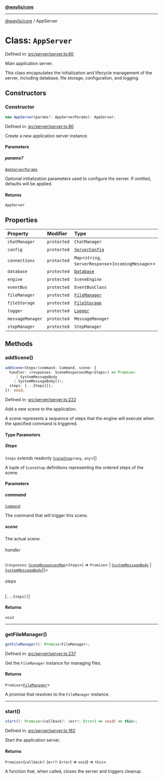 [**@waylis/core**](../index.md)

***

[@waylis/core](../index.md) / AppServer

# Class: `AppServer`

Defined in: [src/server/server.ts:60](https://github.com/waylis/core/blob/ec4e52cc907d26692651cc5868e974b2792624f2/src/server/server.ts#L60)

Main application server.

This class encapsulates the initialization and lifecycle management
of the server, including database, file storage, configuration, and logging.

## Constructors

### Constructor

```ts
new AppServer(params?: AppServerParams): AppServer;
```

Defined in: [src/server/server.ts:80](https://github.com/waylis/core/blob/ec4e52cc907d26692651cc5868e974b2792624f2/src/server/server.ts#L80)

Create a new application server instance.

#### Parameters

##### params?

[`AppServerParams`](../interfaces/AppServerParams.md)

Optional initialization parameters used to configure
  the server. If omitted, defaults will be applied.

#### Returns

`AppServer`

## Properties

| Property | Modifier | Type | Defined in |
| :------ | :------ | :------ | :------ |
| <a id="chatmanager"></a> `chatManager` | `protected` | `ChatManager` | [src/server/server.ts:65](https://github.com/waylis/core/blob/ec4e52cc907d26692651cc5868e974b2792624f2/src/server/server.ts#L65) |
| <a id="config"></a> `config` | `protected` | [`ServerConfig`](../interfaces/ServerConfig.md) | [src/server/server.ts:61](https://github.com/waylis/core/blob/ec4e52cc907d26692651cc5868e974b2792624f2/src/server/server.ts#L61) |
| <a id="connections"></a> `connections` | `protected` | `Map`\<`string`, `ServerResponse`\<`IncomingMessage`\>\> | [src/server/server.ts:72](https://github.com/waylis/core/blob/ec4e52cc907d26692651cc5868e974b2792624f2/src/server/server.ts#L72) |
| <a id="database"></a> `database` | `protected` | [`Database`](../interfaces/Database.md) | [src/server/server.ts:62](https://github.com/waylis/core/blob/ec4e52cc907d26692651cc5868e974b2792624f2/src/server/server.ts#L62) |
| <a id="engine"></a> `engine` | `protected` | `SceneEngine` | [src/server/server.ts:70](https://github.com/waylis/core/blob/ec4e52cc907d26692651cc5868e974b2792624f2/src/server/server.ts#L70) |
| <a id="eventbus"></a> `eventBus` | `protected` | `EventBusClass` | [src/server/server.ts:71](https://github.com/waylis/core/blob/ec4e52cc907d26692651cc5868e974b2792624f2/src/server/server.ts#L71) |
| <a id="filemanager"></a> `fileManager` | `protected` | [`FileManager`](../interfaces/FileManager.md) | [src/server/server.ts:64](https://github.com/waylis/core/blob/ec4e52cc907d26692651cc5868e974b2792624f2/src/server/server.ts#L64) |
| <a id="filestorage"></a> `fileStorage` | `protected` | [`FileStorage`](../interfaces/FileStorage.md) | [src/server/server.ts:63](https://github.com/waylis/core/blob/ec4e52cc907d26692651cc5868e974b2792624f2/src/server/server.ts#L63) |
| <a id="logger"></a> `logger` | `protected` | [`Logger`](../interfaces/Logger.md) | [src/server/server.ts:68](https://github.com/waylis/core/blob/ec4e52cc907d26692651cc5868e974b2792624f2/src/server/server.ts#L68) |
| <a id="messagemanager"></a> `messageManager` | `protected` | `MessageManager` | [src/server/server.ts:66](https://github.com/waylis/core/blob/ec4e52cc907d26692651cc5868e974b2792624f2/src/server/server.ts#L66) |
| <a id="stepmanager"></a> `stepManager` | `protected` | `StepManager` | [src/server/server.ts:67](https://github.com/waylis/core/blob/ec4e52cc907d26692651cc5868e974b2792624f2/src/server/server.ts#L67) |

## Methods

### addScene()

```ts
addScene<Steps>(command: Command, scene: {
  handler: (responses: SceneResponsesMap<Steps>) => Promise<
     | SystemMessageBody
    | SystemMessageBody[]>;
  steps: [...Steps[]];
}): void;
```

Defined in: [src/server/server.ts:222](https://github.com/waylis/core/blob/ec4e52cc907d26692651cc5868e974b2792624f2/src/server/server.ts#L222)

Add a new scene to the application.

A scene represents a sequence of steps that the engine will execute
when the specified command is triggered.

#### Type Parameters

##### Steps

`Steps` *extends* readonly [`SceneStep`](../interfaces/SceneStep.md)\<`any`, `any`\>[]

A tuple of `SceneStep` definitions representing
  the ordered steps of the scene.

#### Parameters

##### command

[`Command`](../interfaces/Command.md)

The command that will trigger this scene.

##### scene

The actual scene.

###### handler

(`responses`: [`SceneResponsesMap`](../type-aliases/SceneResponsesMap.md)\<`Steps`\>) => `Promise`\<
  \| [`SystemMessageBody`](../type-aliases/SystemMessageBody.md)
  \| [`SystemMessageBody`](../type-aliases/SystemMessageBody.md)[]\>

###### steps

\[`...Steps[]`\]

#### Returns

`void`

***

### getFileManager()

```ts
getFileManager(): Promise<FileManager>;
```

Defined in: [src/server/server.ts:237](https://github.com/waylis/core/blob/ec4e52cc907d26692651cc5868e974b2792624f2/src/server/server.ts#L237)

Get the `FileManager` instance for managing files.

#### Returns

`Promise`\<[`FileManager`](../interfaces/FileManager.md)\>

A promise that resolves to the `FileManager` instance.

***

### start()

```ts
start(): Promise<(callback?: (err?: Error) => void) => this>;
```

Defined in: [src/server/server.ts:182](https://github.com/waylis/core/blob/ec4e52cc907d26692651cc5868e974b2792624f2/src/server/server.ts#L182)

Start the application server.

#### Returns

`Promise`\<(`callback?`: (`err?`: `Error`) => `void`) => `this`\>

A function that, when called, closes the server and triggers cleanup.
